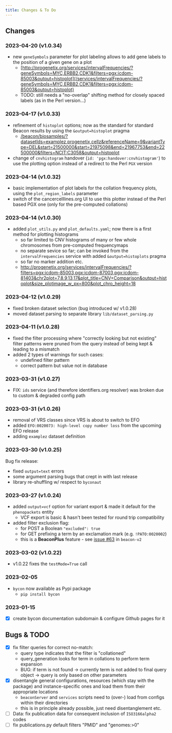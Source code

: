 ```yaml
---
title: Changes & To Do
---
```


## Changes

### 2023-04-20 (v1.0.34)

* new `geneSymbols` parameter for plot labeling allows to add gene labels to
  the position of a given gene on a plot
    - [http://progenetix.org/services/intervalFrequencies/?geneSymbols=MYC,ERBB2,CDK1&filters=pgx:icdom-85003&output=histoplot](/services/intervalFrequencies/?geneSymbols=MYC,ERBB2,CDK1&filters=pgx:icdom-85003&output=histoplot)
    - TODO: still needs a "no-overlap" shifting method for closely spaced labels (as in the Perl version...)

### 2023-04-17 (v1.0.33)

* refinement of `histoplot` options; now as the standard for standard Beacon
  results by using the `&output=histoplot` pragma
    - [/beacon/biosamples/?datasetIds=examplez,progenetix,cellz&referenceName=9&variantType=DEL&start=21500000&start=21975098&end=21967753&end=22500000&filters=NCIT:C3058&output=histoplot](http://progenetix.org/beacon/biosamples/?datasetIds=examplez,progenetix,cellz&referenceName=9&variantType=DEL&start=21500000&start=21975098&end=21967753&end=22500000&filters=NCIT:C3058&output=histoplot)
* change of `cnvhistogram` handover (`id: 'pgx:handover:cnvhistogram'`) to use
  the plotting option instead of a redirect to the Perl `PGX` version

### 2023-04-14 (v1.0.32)

* basic implementation of plot labels for the collation frequency plots,  using
  the `plot_region_labels` parameter
* switch of the cancercelllines.org UI to use this plotter instead of the Perl
  based PGX one (only for the pre-computed collations)

### 2023-04-14 (v1.0.30)

* added `plot_utils.py` and `plot_defaults.yaml`; now there is a first method
  for plotting histograms
    - so far limited to CNV histograms of many or few whole chromosomes from
      pre-computed frequencymaps
    - no separate sevice so far; can be invoked from the `intervalFrequencies`
      service with added `&output=histoplots` pragma
    - so far no marker addition etc.
    - <http://progenetix.org/services/intervalFrequencies/?filters=pgx:icdom-85003,pgx:icdom-87003,pgx:icdom-81403&chr2plot=7,8,9,13,17&plot_title=CNV+Comparison&output=histoplot&size_plotimage_w_px=800&plot_chro_height=18>

### 2023-04-12 (v1.0.29)

* fixed broken dataset selection (bug introduced w/ v1.0.28)
* moved dataset parsing to separate library `lib/dataset_parsing.py`

### 2023-04-11 (v1.0.28)

* fixed the filter processing where "correctly looking but not existing" filter
  patterns were pruned from the query instead of being kept & leading to a mismatch
* added 2 types of warnings for such cases:
    - undefined filter pattern
    - correct pattern but value not in database

### 2023-03-31 (v1.0.27)

* FIX: `ids` service (and therefore identifiers.org resolver) was broken due to custom & degraded config path

### 2023-03-31 (v1.0.26)

* removal of VRS classes since VRS is about to switch to EFO
* added `EFO:0020073: high-level copy number loss` from the upcoming EFO release
* adding `examplez` dataset definition

### 2023-03-30 (v1.0.25)

Bug fix release:

* fixed `output=text` errors
* some argument parsing bugs that crept in with last release
* library re-shuffling w/ respect  to `byconaut`

### 2023-03-27 (v1.0.24)

* added `output=vcf` option for variant export & made it default for the 
`phenopackets` entity
    - VCF export is basic & hasn't been tested for round trip compatibility
* added filter exclusion flag:
    - for POST a Boolean `"excluded": true`
    - for GET prefixing a term by an exclamation mark (e.g. `!PATO:0020002`)
    - this is a **BeaconPlus** feature - see [issue #63](https://github.com/ga4gh-beacon/beacon-v2/issues/63) in `beacon-v2` 

### 2023-03-02 (v1.0.22)

* v1.0.22 fixes the `testMode=True` call

### 2023-02-05

* `bycon` now available as Pypi package
    - `pip install bycon`

### 2023-01-15

- [x] create bycon documentation subdomain & configure Github pages for it  

## Bugs & TODO

* [x] fix filter queries for correct no-match:
    - query type indicates that the filter is "collationed"
    - query_generation looks for term in collations to perform term expansion
    - BUG: if term is not found -> currently term is not added to final query
      object -> query is only based on other parameters
* [x] disentangle general configurations, resources (which stay with the package)
  and instance-specific ones and load them from their appropriate locations
    - `beaconServer` and `services` scripts need to (over-) load from configs
      within their directories
    - this is in principle already possible, just need disentanglement etc.
* [ ] Data: fix publication data for consequent inclusion of `ISO3166alpha2` codes
* [ ] fix publications.py default filters "PMID" and "genomes:>0"
